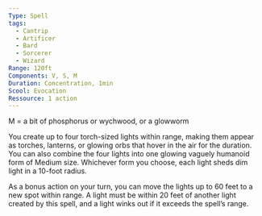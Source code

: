 ```yaml
---
Type: Spell
tags:
  - Cantrip
  - Artificer
  - Bard
  - Sorcerer
  - Wizard
Range: 120ft
Components: V, S, M
Duration: Concentration, 1min
Scool: Evocation
Ressource: 1 action
---
```

M = a bit of phosphorus or wychwood, or a glowworm

You create up to four torch-sized lights within range, making them appear as torches, lanterns, or glowing orbs that hover in the air for the duration. You can also combine the four lights into one glowing vaguely humanoid form of Medium size. Whichever form you choose, each light sheds dim light in a 10-foot radius.

As a bonus action on your turn, you can move the lights up to 60 feet to a new spot within range. A light must be within 20 feet of another light created by this spell, and a light winks out if it exceeds the spell’s range.